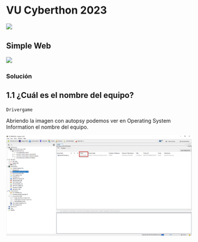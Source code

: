 # VU Cyberthon 2023
    
  

  ![](2023-02-25_141510.png)
  
## Simple Web

    

   ![](2023-02-25_123049.png)





### Solución



## 1.1 ¿Cuál es el nombre del equipo?
    
   ``Drivergame``
   
  Abriendo la imagen con autopsy podemos ver en Operating System Information el nombre del equipo.


![](Imagen1.png)

